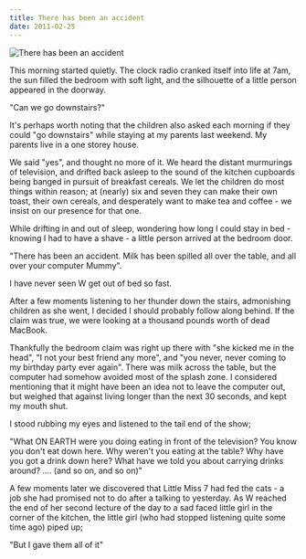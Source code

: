 ```yaml
---
title: There has been an accident
date: 2011-02-25
---
```


![There has been an accident](https://source.unsplash.com/FHnnjk1Yj7Y/1600x900)

This morning started quietly. The clock radio cranked itself into life at 7am, the sun filled the bedroom with soft light, and the silhouette of a little person appeared in the doorway.

"Can we go downstairs?"

It's perhaps worth noting that the children also asked each morning if they could "go downstairs" while staying at my parents last weekend. My parents live in a one storey house.

We said "yes", and thought no more of it. We heard the distant murmurings of television, and drifted back asleep to the sound of the kitchen cupboards being banged in pursuit of breakfast cereals. We let the children do most things within reason; at (nearly) six and seven they can make their own toast, their own cereals, and desperately want to make tea and coffee - we insist on our presence for that one.

While drifting in and out of sleep, wondering how long I could stay in bed - knowing I had to have a shave - a little person arrived at the bedroom door.

"There has been an accident. Milk has been spilled all over the table, and all over your computer Mummy".

I have never seen W get out of bed so fast.

After a few moments listening to her thunder down the stairs, admonishing children as she went, I decided I should probably follow along behind. If the claim was true, we were looking at a thousand pounds worth of dead MacBook.

Thankfully the bedroom claim was right up there with "she kicked me in the head", "I not your best friend any more", and "you never, never coming to my birthday party ever again". There was milk across the table, but the computer had somehow avoided most of the splash zone. I considered mentioning that it might have been an idea not to leave the computer out, but weighed that against living longer than the next 30 seconds, and kept my mouth shut.

I stood rubbing my eyes and listened to the tail end of the show;

"What ON EARTH were you doing eating in front of the television? You know you don't eat down here. Why weren't you eating at the table? Why have you got a drink down here? What have we told you about carrying drinks around? .... (and so on, and so on)"

A few moments later we discovered that Little Miss 7 had fed the cats - a job she had promised not to do after a talking to yesterday. As W reached the end of her second lecture of the day to a sad faced little girl in the corner of the kitchen, the little girl (who had stopped listening quite some time ago) piped up;

"But I gave them all of it"